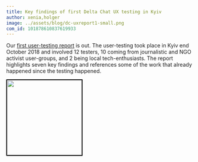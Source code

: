 ```yaml
---
title: Key findings of first Delta Chat UX testing in Kyiv
author: xenia,holger
image: ../assets/blog/dc-uxreport1-small.png
com_id: 101878610837619933
---
```


Our [first user-testing report](../assets/blog/Delta-Chat-UX-test-report1.pdf) is out.
The user-testing took place in Kyiv end October 2018 and involved 12 testers, 
10 coming from journalistic and NGO activist user-groups, and 2 being
local tech-enthusiasts. The report highlights seven key findings and 
references some of the work that already happened since the testing happened.

<a href="../assets/blog/Delta-Chat-UX-test-report1.pdf">
    <img src="../assets/blog/dc-uxreport1.png" 
         width="200" style="border-width: 2px; border-color: black; border-style: solid;"/>
</a>

